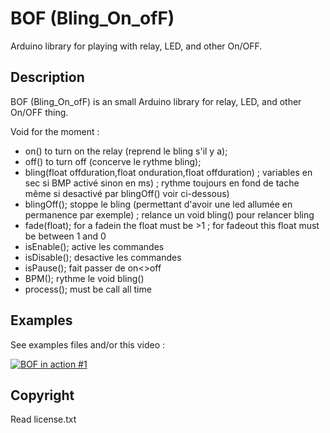 # BOF (Bling_On_ofF)

Arduino library for playing with relay, LED, and other On/OFF.

## Description
BOF (Bling_On_ofF) is an small Arduino library for relay, LED, and other On/OFF thing. 

Void for the moment :
- on() to turn on the relay (reprend le bling s'il y a);
- off() to turn off (concerve le rythme bling);
- bling(float offduration,float onduration,float offduration) ; variables en sec si BMP activé sinon en ms) ; rythme toujours en fond de tache même si desactivé par blingOff() voir ci-dessous)
- blingOff(); stoppe le bling (permettant d'avoir une led allumée en permanence par exemple) ; relance un void bling() pour relancer bling  
- fade(float); for a fadein the float must be >1 ; for fadeout this float must be between 1 and 0 
- isEnable(); active les commandes
- isDisable(); desactive les commandes
- isPause(); fait passer de on<>off
- BPM(); rythme le void bling() 
- process(); must be call all time

## Examples
See examples files
and/or this video :

[![BOF in action #1](https://i.ytimg.com/vi/xCYlpEabitc/mqdefault.jpg)](https://www.youtube.com/embed/xCYlpEabitc)

## Copyright
Read license.txt
